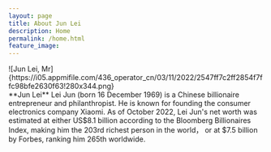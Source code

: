 ```yaml
---
layout: page
title: About Jun Lei
description: Home
permalink: /home.html
feature_image:
---
```


<div class="row">
  <div class="col-6">
    ![Jun Lei, Mr]{https://i05.appmifile.com/436_operator_cn/03/11/2022/2547ff7c2ff2854f7ffc98bfe2630f63!280x344.png}
  </div>
  <div class="col-6">
    **Jun Lei** Lei Jun (born 16 December 1969) is a Chinese billionaire entrepreneur and philanthropist. He is known for founding the consumer electronics company Xiaomi. As of October 2022, Lei Jun's net worth was estimated at either US$8.1 billion according to the Bloomberg Billionaires Index, making him the 203rd richest person in the world， or at $7.5 billion by Forbes, ranking him 265th worldwide.
  </div>
</div>

